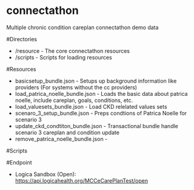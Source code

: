 # connectathon
Multiple chronic condition careplan connectathon demo data

#Directories
- /resource - The core connectathon resources
- /scripts - Scripts for loading resources

#Resources

- basicsetup_bundle.json - Setups up background information like providers (For systems without the cc providers)
- load_patrica_noelle_bundle.json - Loads the basic data about patrica noelle, include careplan, goals, conditions, etc.
- load_valuesets_bundle.json - Load CKD relelated values sets
- scenaro_3_setup_bundle.json  - Preps condtions of Patrica Noelle for scenario 3
- update_ckd_condtiton_bundle.json - Transactional bundle handle scenario 3 careplan and condition update
- remove_patrica_noelle_bundle.json - 

#Scripts


#Endpoint
- Logica Sandbox (Open): https://api.logicahealth.org/MCCeCarePlanTest/open